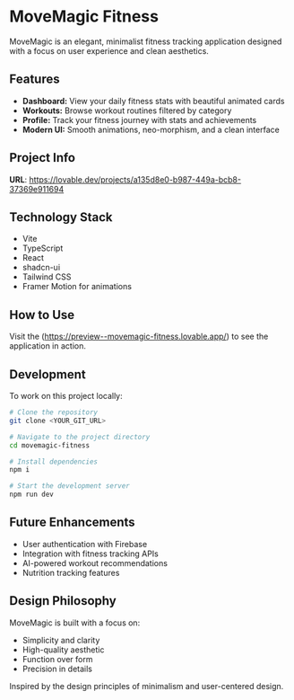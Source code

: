 
# MoveMagic Fitness

MoveMagic is an elegant, minimalist fitness tracking application designed with a focus on user experience and clean aesthetics.

## Features

- **Dashboard:** View your daily fitness stats with beautiful animated cards
- **Workouts:** Browse workout routines filtered by category
- **Profile:** Track your fitness journey with stats and achievements
- **Modern UI:** Smooth animations, neo-morphism, and a clean interface

## Project Info

**URL**: https://lovable.dev/projects/a135d8e0-b987-449a-bcb8-37369e911694

## Technology Stack

- Vite
- TypeScript
- React
- shadcn-ui
- Tailwind CSS
- Framer Motion for animations

## How to Use

Visit the (https://preview--movemagic-fitness.lovable.app/) to see the application in action.

## Development

To work on this project locally:

```sh
# Clone the repository
git clone <YOUR_GIT_URL>

# Navigate to the project directory
cd movemagic-fitness

# Install dependencies
npm i

# Start the development server
npm run dev
```

## Future Enhancements

- User authentication with Firebase
- Integration with fitness tracking APIs
- AI-powered workout recommendations
- Nutrition tracking features

## Design Philosophy

MoveMagic is built with a focus on:

- Simplicity and clarity
- High-quality aesthetic
- Function over form
- Precision in details

Inspired by the design principles of minimalism and user-centered design.

